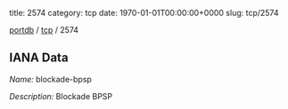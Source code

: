 title: 2574
category: tcp
date: 1970-01-01T00:00:00+0000
slug: tcp/2574

[portdb](/) / [tcp](/category/tcp.html) / 2574


## IANA Data

_Name:_ blockade-bpsp

_Description:_ Blockade BPSP

